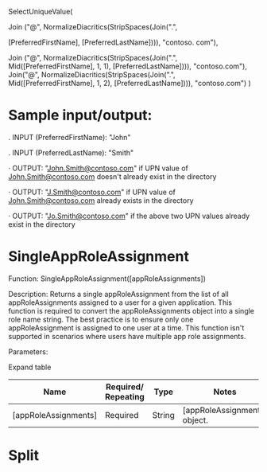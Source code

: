 SelectUniqueValue(

Join ("@", NormalizeDiacritics(StripSpaces(Join(".",

[PreferredFirstName], [PreferredLastName]))), "contoso. com"),

Join ("@", NormalizeDiacritics(StripSpaces(Join(".", Mid([PreferredFirstName], 1, 1), [PreferredLastName]))), "contoso.com"), Join("@", NormalizeDiacritics(StripSpaces(Join(".", Mid([PreferredFirstName], 1, 2), [PreferredLastName]))), "contoso.com") )


# Sample input/output:

. INPUT (PreferredFirstName): "John"

. INPUT (PreferredLastName): "Smith"

· OUTPUT: "John.Smith@contoso.com" if UPN value of John.Smith@contoso.com doesn't already exist in the directory

· OUTPUT: "J.Smith@contoso.com" if UPN value of John.Smith@contoso.com already exists in the directory

· OUTPUT: "Jo.Smith@contoso.com" if the above two UPN values already exist in the directory


# SingleAppRoleAssignment

Function: SingleAppRoleAssignment([appRoleAssignments])

Description: Returns a single appRoleAssignment from the list of all appRoleAssignments assigned to a user for a given application. This function is required to convert the appRoleAssignments object into a single role name string. The best practice is to ensure only one appRoleAssignment is assigned to one user at a time. This function isn't supported in scenarios where users have multiple app role assignments.

Parameters:

Expand table

| Name | Required/ Repeating | Type | Notes |
| - | - | - | - |
| [appRoleAssignments] | Required | String | [appRoleAssignments] object. |


# Split

<!-- PageFooter="Function: Split(source, delimiter)" -->
